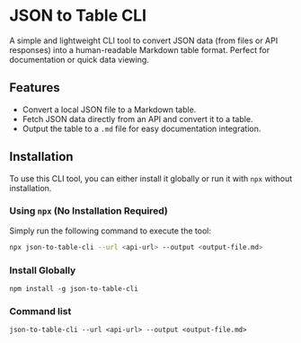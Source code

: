 # JSON to Table CLI

A simple and lightweight CLI tool to convert JSON data (from files or API responses) into a human-readable Markdown table format. Perfect for documentation or quick data viewing.

## Features
- Convert a local JSON file to a Markdown table.
- Fetch JSON data directly from an API and convert it to a table.
- Output the table to a `.md` file for easy documentation integration.

## Installation

To use this CLI tool, you can either install it globally or run it with `npx` without installation.

### Using `npx` (No Installation Required)
Simply run the following command to execute the tool:

```bash
npx json-to-table-cli --url <api-url> --output <output-file.md>
```

### Install Globally
```
npm install -g json-to-table-cli
```

### Command list
```
json-to-table-cli --url <api-url> --output <output-file.md>
```
